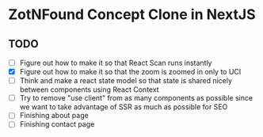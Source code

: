 # ZotNFound Concept Clone in NextJS

## TODO

- [ ] Figure out how to make it so that React Scan runs instantly
- [X] Figure out how to make it so that the zoom is zoomed in only to UCI
- [ ] Think and make a react state model so that state is shared nicely between components using React Context
- [ ] Try to remove "use client" from as many components as possible since we want to take advantage of SSR as much as possible for SEO
- [ ] Finishing about page
- [ ] Finishing contact page
